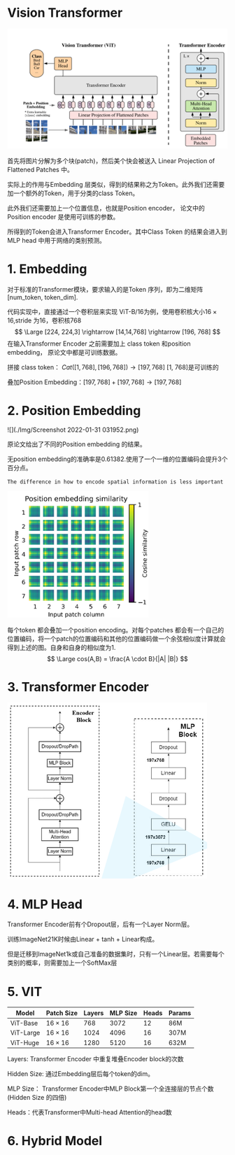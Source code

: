 # Vision Transformer

<img src="./Img/Screenshot 2022-01-31 025605.png" style="zoom:55%;" />

首先将图片分解为多个块(patch)，然后美个快会被送入 Linear Projection of Flattened Patches 中。

实际上的作用与Embedding 层类似，得到的结果称之为Token。此外我们还需要加一个额外的Token，用于分类的class Token。

此外我们还需要加上一个位置信息，也就是Position encoder， 论文中的Position encoder 是使用可训练的参数。

所得到的Token会进入Transformer Encoder。其中Class Token 的结果会进入到MLP head 中用于网络的类别预测。

 

# 1. Embedding

对于标准的Transformer模块，要求输入的是Token 序列，即为二维矩阵 [num_token, token_dim].

代码实现中，直接通过一个卷积层来实现 ViT-B/16为例，使用卷积核大小$16\times16$,stride 为16，卷积核768
$$
\Large [224, 224,3] \rightarrow [14,14,768] \rightarrow [196, 768]
$$
在输入Transformer Encoder 之前需要加上 class token 和position embedding， 原论文中都是可训练数据。

拼接 class token： $Cat([1, 768], [196, 768]) \rightarrow [197, 768]$     [1, 768]是可训练的

叠加Position Embedding：$[197,768] + [197, 768] \rightarrow [197, 768]$



# 2. Position Embedding

![](./Img/Screenshot 2022-01-31 031952.png)

原论文给出了不同的Position embedding 的结果。

无position embedding的准确率是0.61382.使用了一个一维的位置编码会提升3个百分点。

```
The difference in how to encode spatial information is less important
```

<img src="./Img/Screenshot 2022-01-31 032507.png" style="zoom:45%;" />

每个token 都会叠加一个position encoding。对每个patches 都会有一个自己的位置编码，将一个patch的位置编码和其他的位置编码做一个余弦相似度计算就会得到上述的图。自身和自身的相似度为1.
$$
\Large cos(A,B) = \frac{A \cdot B}{|A| |B|} 
$$


# 3. Transformer Encoder

<img src="./Img/Screenshot 2022-01-31 130436.png" style="zoom:70%;" />





# 4. MLP Head

Transformer Encoder前有个Dropout层，后有一个Layer Norm层。

训练ImageNet21K时候由Linear + tanh + Linear构成。

但是迁移到ImageNet1k或自己准备的数据集时，只有一个Linear层。若需要每个类别的概率，则需要加上一个SoftMax层



# 5. VIT

| Model     | Patch Size    | Layers | MLP Size | Heads | Params |
| --------- | ------------- | ------ | -------- | ----- | ------ |
| ViT-Base  | $16\times16$  | 768    | 3072     | 12    | 86M    |
| ViT-Large | $16\times 16$ | 1024   | 4096     | 16    | 307M   |
| ViT-Huge  | $16\times16$  | 1280   | 5120     | 16    | 632M   |

Layers: Transformer Encoder 中重复堆叠Encoder block的次数

Hidden Size: 通过Embedding层后每个token的dim。

MLP Size： Transformer Encoder中MLP Block第一个全连接层的节点个数 (Hidden Size 的四倍)

Heads：代表Transformer中Multi-head Attention的head数

# 6. Hybrid Model











































